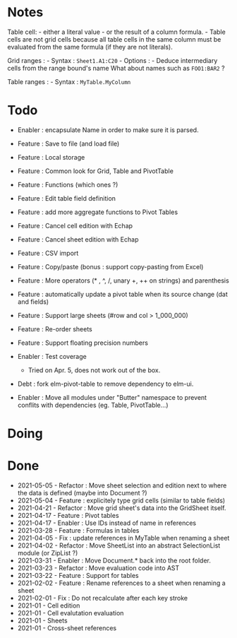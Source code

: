 
Notes
=====

Table cell:
    - either a literal value
    - or the result of a column formula.
    - Table cells are not grid cells because all table cells in the same column must be evaluated from the same formula (if they are not literals).


Grid ranges :
    - Syntax : `Sheet1.A1:C20`
    - Options :
        - Deduce intermediary cells from the range bound's name
            What about names such as `FOO1:BAR2` ?

Table ranges :
    - Syntax : `MyTable.MyColumn`

Todo
====

- Enabler : encapsulate Name in order to make sure it is parsed.
- Feature : Save to file (and load file)
- Feature : Local storage
- Feature : Common look for Grid, Table and PivotTable
- Feature : Functions (which ones ?)
- Feature : Edit table field definition
- Feature : add more aggregate functions to Pivot Tables
- Feature : Cancel cell edition with Echap
- Feature : Cancel sheet edition with Echap
- Feature : CSV import
- Feature : Copy/paste (bonus : support copy-pasting from Excel)
- Feature : More operators (* , ^, /, unary +, ++ on strings) and parenthesis 
- Feature : automatically update a pivot table when its source change (dat and fields)
- Feature : Support large sheets (#row and col > 1_000_000)
- Feature : Re-order sheets
- Feature : Support floating precision numbers

- Enabler : Test coverage
    - Tried on Apr. 5, does not work out of the box.
- Debt : fork elm-pivot-table to remove dependency to elm-ui.
- Enabler : Move all modules under "Butter" namespace to prevent conflits with dependencies (eg. Table, PivotTable...)

Doing
=====


Done
====

- 2021-05-05 - Refactor : Move sheet selection and edition next to where the data is defined (maybe into Document ?)
- 2021-05-04 - Feature : explicitely type grid cells (similar to table fields)
- 2021-04-21 - Refactor : Move grid sheet's data into the GridSheet itself.
- 2021-04-17 - Feature : Pivot tables
- 2021-04-17 - Enabler : Use IDs instead of name in references
- 2021-03-28 - Feature : Formulas in tables
- 2021-04-05 - Fix : update references in MyTable when renaming a sheet
- 2021-04-02 - Refactor : Move SheetList into an abstract SelectionList module (or ZipList ?)
- 2021-03-31 - Enabler : Move Document.* back into the root folder.
- 2021-03-23 - Refactor : Move evaluation code into AST
- 2021-03-22 - Feature : Support for tables
- 2021-02-02 - Feature : Rename references to a sheet when renaming a sheet
- 2021-02-01 - Fix : Do not recalculate after each key stroke
- 2021-01 - Cell edition
- 2021-01 - Cell evalutation evaluation
- 2021-01 - Sheets
- 2021-01 - Cross-sheet references
